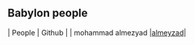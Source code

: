 ## Babylon people

| People | Github |
| mohammad almezyad |[almeyzad](https://github.com/almeyzad90)|
